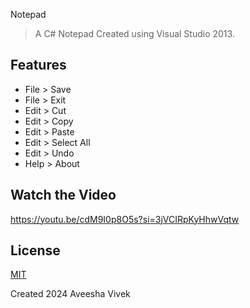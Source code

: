 Notepad

> A C# Notepad Created using Visual Studio 2013.

## Features

- File > Save
- File > Exit
- Edit > Cut
- Edit > Copy
- Edit > Paste
- Edit > Select All
- Edit > Undo
- Help > About

## Watch the Video
https://youtu.be/cdM9I0p8O5s?si=3jVCIRpKyHhwVqtw
## License

[MIT](LICENSE)

Created 2024 Aveesha Vivek
